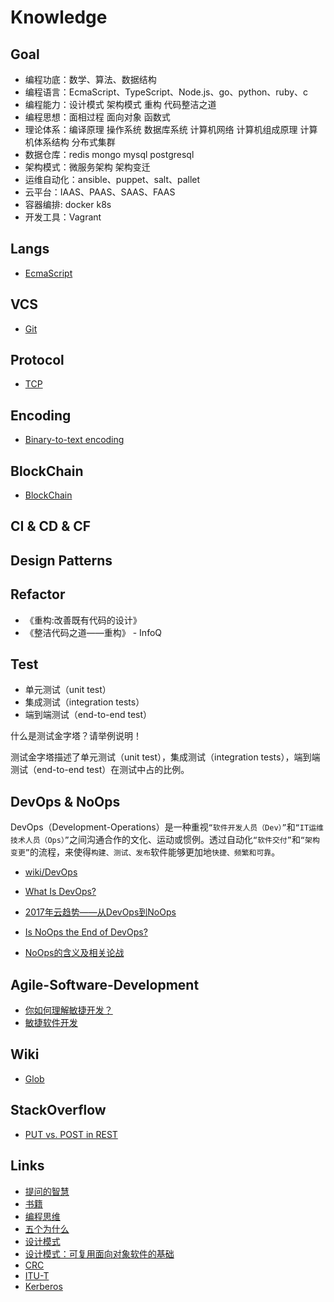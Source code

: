 # Knowledge

## Goal

* 编程功底：数学、算法、数据结构
* 编程语言：EcmaScript、TypeScript、Node.js、go、python、ruby、c
* 编程能力：设计模式 架构模式 重构 代码整洁之道
* 编程思想：面相过程 面向对象 函数式
* 理论体系：编译原理 操作系统 数据库系统 计算机网络 计算机组成原理 计算机体系结构 分布式集群
* 数据仓库：redis mongo mysql postgresql
* 架构模式：微服务架构 架构变迁
* 运维自动化：ansible、puppet、salt、pallet
* 云平台：IAAS、PAAS、SAAS、FAAS
* 容器编排: docker k8s
* 开发工具：Vagrant

## Langs

* [EcmaScript](langs/ecmascript)

## VCS

* [Git](vcs/git)

## Protocol

* [TCP](protocol/tcp.md)

## Encoding

* [Binary-to-text encoding](encoding/binary-to-text.md)

## BlockChain

* [BlockChain](blockchain/blockchain.md)

## CI & CD & CF

## Design Patterns

## Refactor

* 《重构:改善既有代码的设计》
* 《整洁代码之道——重构》 - InfoQ

## Test

* 单元测试（unit test）
* 集成测试（integration tests）
* 端到端测试（end-to-end test）

什么是测试金字塔？请举例说明！

测试金字塔描述了单元测试（unit test），集成测试（integration tests），端到端测试（end-to-end test）在测试中占的比例。

## DevOps & NoOps

DevOps（Development-Operations）是一种重视`“软件开发人员（Dev）”`和`“IT运维技术人员（Ops）”`之间沟通合作的文化、运动或惯例。透过自动化`“软件交付”`和`“架构变更”`的流程，来使得`构建、测试、发布`软件能够更加地`快捷、频繁和可靠`。

* [wiki/DevOps](https://zh.wikipedia.org/wiki/DevOps)
* [What Is DevOps?](https://theagileadmin.com/what-is-devops/)

* [2017年云趋势——从DevOps到NoOps](http://dockone.io/article/2126)
* [Is NoOps the End of DevOps?](https://blog.appdynamics.com/engineering/is-noops-the-end-of-devops-think-again/)
* [NoOps的含义及相关论战](http://www.infoq.com/cn/news/2012/03/NoOps)

## Agile-Software-Development

* [你如何理解敏捷开发？](https://www.zhihu.com/question/19645396)
* [敏捷软件开发](https://zh.wikipedia.org/wiki/敏捷软件开发)

## Wiki

* [Glob](https://en.wikipedia.org/wiki/Glob_(programming))

## StackOverflow

* [PUT vs. POST in REST](https://stackoverflow.com/questions/630453/put-vs-post-in-rest)

## Links

* [提问的智慧](http://doc.zengrong.net/smart-questions/cn.html)
* [书籍](books.md)
* [编程思维](programming-thinking.md)
* [五个为什么](https://zh.wikipedia.org/wiki/五个为什么)
* [设计模式](https://zh.wikipedia.org/wiki/设计模式)
* [设计模式：可复用面向对象软件的基础](https://zh.wikipedia.org/wiki/设计模式：可复用面向对象软件的基础)
* [CRC](https://en.wikipedia.org/wiki/Cyclic_redundancy_check)
* [ITU-T](https://en.wikipedia.org/wiki/ITU-T)
* [Kerberos](https://zh.wikipedia.org/wiki/Kerberos)
